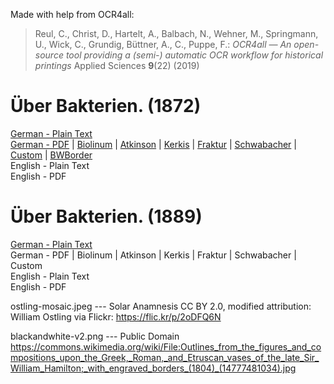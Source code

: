 Made with help from OCR4all:

> Reul, C., Christ, D., Hartelt, A., Balbach, N., Wehner, M., Springmann, U., Wick, C., Grundig, Büttner, A., C., Puppe, F.: *OCR4all — An open-source tool providing a (semi-) automatic OCR workflow for historical printings* Applied Sciences **9**(22) (2019)

# Über Bakterien. (1872)

[German - Plain Text](full-text-german.md)  
[German - PDF](https://cdn.solaranamnesis.com/FerdinandCohn/cohn_bakterien_1872_german.pdf) | [Biolinum](https://cdn.solaranamnesis.com/FerdinandCohn/cohn_bakterien_1872_german_biolinum.pdf) | [Atkinson](https://cdn.solaranamnesis.com/FerdinandCohn/cohn_bakterien_1872_german_atkinson.pdf) | [Kerkis](https://cdn.solaranamnesis.com/FerdinandCohn/cohn_bakterien_1872_german_kerkis.pdf) | [Fraktur](https://cdn.solaranamnesis.com/FerdinandCohn/cohn_bakterien_1872_german_frak.pdf) | [Schwabacher](https://cdn.solaranamnesis.com/FerdinandCohn/cohn_bakterien_1872_german_swab.pdf) | [Custom](https://cdn.solaranamnesis.com/FerdinandCohn/cohn_bakterien_1872_german_custom.pdf) | [BWBorder](https://cdn.solaranamnesis.com/FerdinandCohn/cohn_bakterien_1872_german_bwcustom.pdf)  
English - Plain Text  
English - PDF  

# Über Bakterien. (1889)

[German - Plain Text](full-text-german-1889.md)  
German - PDF | Biolinum | Atkinson | Kerkis | Fraktur | Schwabacher | Custom  
English - Plain Text  
English - PDF  

ostling-mosaic.jpeg --- Solar Anamnesis CC BY 2.0, modified attribution: William Ostling via Flickr: https://flic.kr/p/2oDFQ6N

blackandwhite-v2.png --- Public Domain https://commons.wikimedia.org/wiki/File:Outlines_from_the_figures_and_compositions_upon_the_Greek,_Roman,_and_Etruscan_vases_of_the_late_Sir_William_Hamilton;_with_engraved_borders_(1804)_(14777481034).jpg
